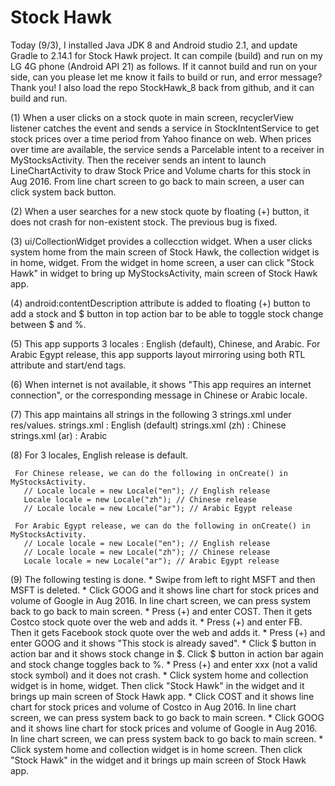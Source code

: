 # Stock Hawk

Today (9/3), I installed Java JDK 8 and Android studio 2.1, and update Gradle to 2.14.1 for Stock Hawk project. It can compile (build) and run on my LG 4G phone (Android API 21) as follows. If it cannot build and run on your side, can you please let me know it fails to build or run, and error message? Thank you! I also load the repo StockHawk_8 back from github, and it can build and run.

(1) When a user clicks on a stock quote in main screen, recyclerView listener catches the event
     and sends a service in StockIntentService to get stock prices over a time period from
     Yahoo finance on web. When prices over time are available, the service sends a Parcelable
     intent to a receiver in MyStocksActivity. Then the receiver sends an intent to launch
     LineChartActivity to draw Stock Price and Volume charts for this stock in Aug 2016.
     From line chart screen to go back to main screen, a user can click system back button.

(2) When a user searches for a new stock quote by floating (+) button, it does not crash for
     non-existent stock. The previous bug is fixed.
     
(3) ui/CollectionWidget provides a collecction widget. When a user clicks system home from
     the main screen of Stock Hawk, the collection widget is in home, widget.
     From the widget in home screen, a user can click "Stock Hawk" in widget to bring up
     MyStocksActivity, main screen of Stock Hawk app.

(4) android:contentDescription attribute is added to floating (+) button to add a stock and
     $ button in top action bar to be able to toggle stock change between $ and %.

(5) This app supports 3 locales : English (default), Chinese, and Arabic.
     For Arabic Egypt release, this app supports layout mirroring using both RTL attribute and
     start/end tags.

(6) When internet is not available, it shows "This app requires an internet connection", or
     the corresponding message in Chinese or Arabic locale.
     
(7) This app maintains all strings in the following 3 strings.xml under res/values.
     strings.xml : English (default)
     strings.xml (zh) : Chinese
     strings.xml (ar) : Arabic

(8) For 3 locales, English release is default.

     For Chinese release, we can do the following in onCreate() in MyStocksActivity.
       // Locale locale = new Locale("en"); // English release
       Locale locale = new Locale("zh"); // Chinese release
       // Locale locale = new Locale("ar"); // Arabic Egypt release
       
     For Arabic Egypt release, we can do the following in onCreate() in MyStocksActivity.
       // Locale locale = new Locale("en"); // English release
       // Locale locale = new Locale("zh"); // Chinese release
       Locale locale = new Locale("ar"); // Arabic Egypt release

(9) The following testing is done.
     * Swipe from left to right MSFT and then MSFT is deleted.
     * Click GOOG and it shows line chart for stock prices and volume of Google in Aug 2016.
        In line chart screen, we can press system back to go back to main screen.
     * Press (+) and enter COST. Then it gets Costco stock quote over the web and adds it.
     * Press (+) and enter FB. Then it gets Facebook stock quote over the web and adds it.
     * Press (+) and enter GOOG and it shows "This stock is already saved".
     * Click $ button in action bar and it shows stock change in $.
       Click $ button in action bar again and stock change toggles back to %.
     * Press (+) and enter xxx (not a valid stock symbol) and it does not crash.
     * Click system home and collection widget is in home, widget.
        Then click "Stock Hawk" in the widget and it brings up main screen of Stock Hawk app.
     * Click COST and it shows line chart for stock prices and volume of Costco in Aug 2016.
        In line chart screen, we can press system back to go back to main screen.
     * Click GOOG and it shows line chart for stock prices and volume of Google in Aug 2016.
        In line chart screen, we can press system back to go back to main screen.
     * Click system home and collection widget is in home screen.
        Then click "Stock Hawk" in the widget and it brings up main screen of Stock Hawk app.